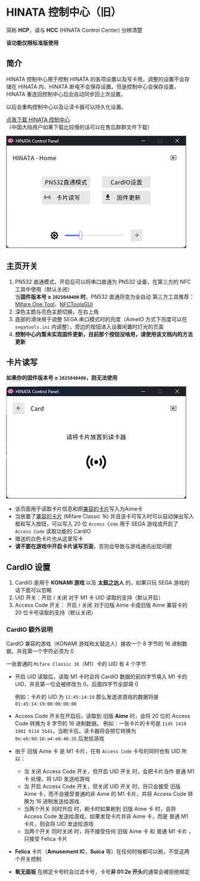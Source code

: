 # HINATA 控制中心（旧）
简称 **HCP**，请与 **HCC** (HINATA Control Center) 分辨清楚

**该功能仅限标准版使用**
## 简介
HINATA 控制中心用于控制 HINATA 的各项设置以及写卡用，调整的设置不会存储在 HINATA 内，HINATA 断电不会保存设置。但是控制中心会保存设置，HINATA 重连回控制中心后会自动同步回上次设置。

以后会重构控制中心以及让读卡器可以持久化设置。
  
[点我下载 HINATA 控制中心](https://github.com/nerimoe/HINATA-release/releases/download/HINATA-2024090300/HINATA-Control-Panel-2024050400.7z)  
（中国大陆用户如果下载比较慢的话可以在售后群群文件下载）


![hcp0](assets/hcp0.png)


## 主页开关
1. PN532 直通模式，开启后可以将串口直通为 PN532 设备，在第三方的 NFC 工具中使用（默认关闭）   
   当**固件版本号 ≥ `2025040400` 时**，PN532 直通将变为全自动
   第三方工具推荐：[Mifare One Tool](https://github.com/xcicode/MifareOneTool)，[NFCToolsGUI](https://github.com/GSWXXN/NFCToolsGUI)
2. 深色主题与亮色主题切换，在右上角
3. 底部的滑块用于调整 SEGA 串口模式时的亮度（AimeIO 方式下亮度可以在 `segatools.ini` 内调整），旁边的按钮进入设置闲置时灯光的页面
4. **控制中心内暂未实现固件更新，目前那个按钮没啥用，请使用该文档内的方法更新**


## 卡片读写
**如果你的固件版本号 ≥ `2025040400`，则无法使用**

![hcp1](assets/hcp1.png)

* 该页面用于读取卡片信息和把[兼容的卡片](https://s.taobao.com/search?commend=all&ie=utf8&initiative_id=tbindexz_20170306&page=1&q=m1%E7%99%BD%E5%8D%A1&search_type=item&sourceId=tb.index)写入为Aime卡
* 当放置了[兼容的卡片](https://s.taobao.com/search?commend=all&ie=utf8&initiative_id=tbindexz_20170306&page=1&q=m1%E7%99%BD%E5%8D%A1&search_type=item&sourceId=tb.index) (Mifare Classic 1k) 并且该卡可写入时可以自动弹出写入框和写入按钮，可以写入 20 位 `Access Code` 用于 SEGA 游戏或开启了 `Access Code` 读取功能的 CardIO
* 赠送的白色卡片也从这里写卡
* **请不要在游戏中开启卡片读写页面**，否则会导致与游戏通讯出现问题


## CardIO 设置

1. CardIO 是用于 **KONAMI 游戏** 以及 **太鼓之达人** 的，如果只玩 SEGA 游戏的话下面可以忽略
2. UID 开关：开启 / 关闭 对于 M1 卡 UID 读取的支持（默认开启）
3. Access Code 开关： 开启 / 关闭 对于旧版 Aime 卡或旧版 Aime 兼容卡的 20 位卡号读取的支持（默认关闭）

### CardIO 额外说明

CardIO 兼容的游戏（KONAMI 游戏和太鼓达人）接收一个 8 字节的 16 进制数据，并且第一个字符必须为 0

一张普通的 `Mifare Classic 1K`（M1）卡的 UID 有 4 个字节

* 开启 UID 读取后，读取 M1 卡时会将 CardIO 数据的前四字节填入 M1 卡的 UID，并且第一位会被修改为 0，后面四字节全部填 0
    
    例如：卡片的 UID 为 `11:45:14:19` 那么发送进游戏的数据将是 `01:45:14:19:00:00:00:00`
    
* Access Code 开关在开启后，读取到 旧版 **Aime** 时，会将 20 位的 Access Code 转换为 8 字节的 16 进制数据。
  例如：一张卡片的卡号是 `1145 1419 1981 0114 5141`，当刷卡后，读卡器将会把它转换为 `0e:eb:9d:16:a4:e8:46:35` 后发给游戏
    
* 由于 旧版 Aime 卡 是 M1 卡片，在有 `Access Code` 卡号的同时也有 UID 所以：
    * 当 关闭 Access Code 开关，但开启 UID 开关 时，会把卡片当作 普通 M1 卡 处理，将 UID 发送给游戏
    * 当 开启 Access Code 开关，但关闭 UID 开关 时，将只会接受 旧版 Aime 卡，而不会接受普通的非 Aime 的 M1 卡片，并将 Access Code 转换为 16 进制发送给游戏
    * 当两个开关 同时开启 时，刷卡时如果刷到 旧版 Aime 卡 时，会将 Access Code 发送给游戏，如果发现卡片并非 Aime 卡，而是 普通 M1 卡片，则会将 UID 发送给游戏
    * 当两个开关 同时关闭 时，将不接受任何 旧版 Aime 卡 和 普通 M1 卡片 ，只接受 Felica 卡片
* **Felica** 卡片（**Amusement IC**，**Suica** 等）在任何时候都可以刷，不受这两个开关控制
* **氧无面板** 在绑定卡号时会过滤卡号，卡号**非 01:2e 开头**的通常会被拒绝绑定